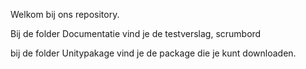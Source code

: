 Welkom bij ons repository.

Bij de folder Documentatie vind je de testverslag, scrumbord 

bij de folder Unitypakage vind je de package die je kunt downloaden.

